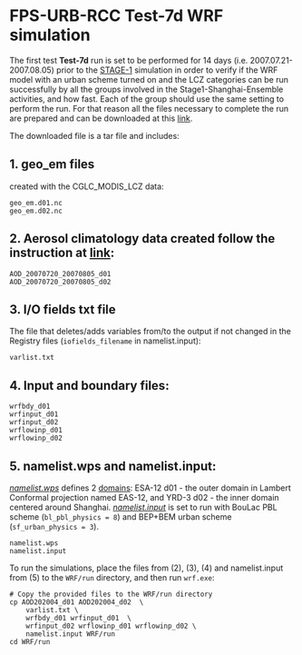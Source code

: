 # FPS-URB-RCC Test-7d WRF simulation

The first test **Test-7d** run is set to be performed for 14 days (i.e. 2007.07.21-2007.08.05) prior to the [STAGE-1](./STAGE-1) simulation in order to verify if the WRF model with an urban scheme turned on and the LCZ categories can be run successfully by all the groups involved in the Stage1-Shanghai-Ensemble activities, and how fast. Each of the group should use the same setting to perform the run. For that reason all the files necessary to complete the run are prepared and can be downloaded at this [link](https://drive.google.com/file/d/1yDecFagh6e6YIb1y3V74WcIMKO0LaWpv/view?usp=drive_link). 

The downloaded file is a tar file and includes:

## 1. geo_em files 

created with the CGLC_MODIS_LCZ data:
   
```
geo_em.d01.nc
geo_em.d02.nc
```
## 2. Aerosol climatology data created follow the instruction at [link](https://github.com/AEI-CORDyS/aerosols4wrf):
```
AOD_20070720_20070805_d01
AOD_20070720_20070805_d02
```
## 3. I/O fields txt file

The file that deletes/adds variables from/to the output if not changed in the Registry files (`iofields_filename` in namelist.input):
```
varlist.txt
```
## 4. Input and boundary files:
```
wrfbdy_d01
wrfinput_d01
wrfinput_d02
wrflowinp_d01
wrflowinp_d02
```
## 5. namelist.wps and namelist.input:

*[namelist.wps](./namelist.wps)* defines 2 [domains](../Stage1_Shanghai_ensemble_domain.png): ESA-12 d01 - the outer domain in Lambert Conformal projection named EAS-12, and 	YRD-3 d02 - the inner domain centered around Shanghai.
*[namelist.input](./namelist.input)* is set to run with BouLac PBL scheme (`bl_pbl_physics = 8`) and BEP+BEM urban scheme (`sf_urban_physics = 3`). 
```
namelist.wps
namelist.input
```



  
To run the simulations, place the files from (2), (3), (4) and namelist.input from (5) to the `WRF/run` directory, and then run `wrf.exe`:

	# Copy the provided files to the WRF/run directory
	cp AOD202004_d01 AOD202004_d02  \
 		varlist.txt \
		wrfbdy_d01 wrfinput_d01  \
  		wrfinput_d02 wrflowinp_d01 wrflowinp_d02 \
		namelist.input WRF/run
	cd WRF/run
